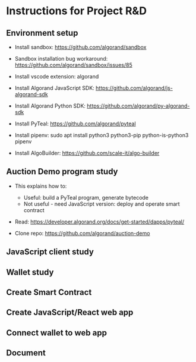 # Instructions for Project R&D

## Environment setup

* Install sandbox: https://github.com/algorand/sandbox

* Sandbox installation bug workaround: https://github.com/algorand/sandbox/issues/85

* Install vscode extension: algorand

* Install Algorand JavaScript SDK: https://github.com/algorand/js-algorand-sdk

* Install Algorand Python SDK: https://github.com/algorand/py-algorand-sdk

* Install PyTeal: https://github.com/algorand/pyteal

* Install pipenv: sudo apt install python3 python3-pip python-is-python3 pipenv

* Install AlgoBuilder: https://github.com/scale-it/algo-builder

## Auction Demo program study

* This explains how to:
    - Useful: build a PyTeal program, generate bytecode
    - Not useful - need JavaScript version: deploy and operate smart contract

* Read: https://developer.algorand.org/docs/get-started/dapps/pyteal/
* Clone repo: https://github.com/algorand/auction-demo

## JavaScript client study

## Wallet study

## Create Smart Contract

## Create JavaScript/React web app

## Connect wallet to web app

## Document